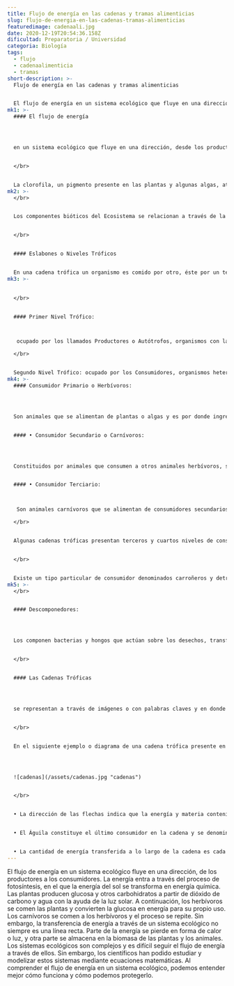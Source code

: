 ```yaml
---
title: Flujo de energía en las cadenas y tramas alimenticias
slug: flujo-de-energia-en-las-cadenas-tramas-alimenticias
featuredimage: cadenaali.jpg
date: 2020-12-19T20:54:36.158Z
dificultad: Preparatoria / Universidad
categoria: Biología
tags:
  - flujo
  - cadenaalimenticia
  - tramas
short-description: >-
  Flujo de energía en las cadenas y tramas alimenticias


  El flujo de energía en un sistema ecológico que fluye en una dirección, desde los productores hacia los consumidores, y entra por medio del proceso de la fotosíntesis
mk1: >-
  #### El flujo de energía 




  en un sistema ecológico que fluye en una dirección, desde los productores hacia los consumidores, y entra por medio del proceso de la fotosíntesis, en la cual la energía proveniente del sol es transformada en energía química.


  </br>


  La clorofila, un pigmento presente en las plantas y algunas algas, atrapa la energía solar para producir glucosa como alimento (compuesto orgánico) y oxígeno que es liberado a la atmósfera. La forma de circular la materia es a través del reciclado de materiales, que se movilizan desde el medio abiótico, pasan a través de los organismos vivos y regresan al medio abiótico. Los descomponedores degradan la materia orgánica y la transforman en compuestos inorgánicos, devolviéndole al suelo.
mk2: >-
  </br>


  Los componentes bióticos del Ecosistema se relacionan a través de la alimentación entre organismos de diferentes especies y su representación es por medio de las Cadenas Alimentarias o Tróficas.


  </br>


  #### Eslabones o Niveles Tróficos


  En una cadena trófica un organismo es comido por otro, éste por un tercero y así sucesivamente en una serie de niveles alimentarios o niveles tróficos. En la mayoría de los ecosistemas, las cadenas alimentarias están entrelazadas en tramas complejas con muchas interconexiones por tener eslabones comunes. Una trama puede involucrar a más de cien especies distintas, en donde los depredadores pueden alimentarse de varios tipos de presas y cada presa es el alimento de varios depredadores diferentes.
mk3: >-
  

  </br>


  #### Primer Nivel Trófico:



   ocupado por los llamados Productores o Autótrofos, organismos con la capacidad de sintetizar su propio alimento a partir de compuestos inorgánicos, los cuales son transformados en compuestos orgánicos a través de los procesos de fotosíntesis o quimiosíntesis. En un ecosistema terrestre, los productores pueden ser plantas; en un ecosistema acuático, suelen ser algas. Otros tipos de organismos son cianobacterias, bacterias quimiolitotróficas y fitoplancton marino.

  </br>


  Segundo Nivel Trófico: ocupado por los Consumidores, organismos heterótrofos que se alimentan de otros  o plantas. Existen tres tipos de éstos:
mk4: >-
  #### Consumidor Primario o Herbívoros: 




  Son animales que se alimentan de plantas o algas y es por donde ingresa la energía química producida en la fotosíntesis. La mayor parte de de esta energía del alimento digerido por los herbívoros participa en el mantenimiento de los procesos metabólicos del animal e impulsa sus actividades cotidianas, siendo esta energía consumida en un porcentaje importante y otra liberada en forma de calor.


  #### • Consumidor Secundario o Carnívoros: 




  Constituidos por animales que consumen a otros animales herbívoros, sólo un porcentaje pequeño de energía y materia es traspasada e incorporada en este eslabón, por parte de los consumidores primarios.


  #### • Consumidor Terciario:



   Son animales carnívoros que se alimentan de consumidores secundarios.

  </br>


  Algunas cadenas tróficas presentan terceros y cuartos niveles de consumidores, pero el límite en los ecosistemas son cinco eslabones.


  </br>


  Existe un tipo particular de consumidor denominados carroñeros y detritívoros. El primero, consume desechos o cadáveres de una comunidad, como hojas, ramas y troncos de árboles muertos, raíces, heces fecales, esqueletos y exoesqueletos de insectos. Los detritívoros se alimentan de presas muertas en vez de vivas.
mk5: >-
  </br>


  #### Descomponedores: 




  Los componen bacterias y hongos que actúan sobre los desechos, transformando la materia orgánica en inorgánica para cerrar el ciclo de materia dentro de un ecosistema.


  </br>


  #### Las Cadenas Tróficas 




  se representan a través de imágenes o con palabras claves y en donde se observa la dirección del flujo de energía de unos organismos a otros a través de flechas, por tanto ellas indican que la dirección va siempre hacia el que consume.


  </br>


  En el siguiente ejemplo o diagrama de una cadena trófica presente en la quebrada de Paposo (Región de Antofagasta), se observa que:




  ![cadenas](/assets/cadenas.jpg "cadenas")


  </br>


  • La dirección de las flechas indica que la energía y materia contenidas en el productor (planta) fluye hacia los animales de distintos niveles tróficos (Insecto, como consumidor primario; Anfibio, como consumidor secundario; Águila, como consumidor terciario)


  • El Águila constituye el último consumidor en la cadena y se denomina, por tanto, consumidor tope.


  • La cantidad de energía transferida a lo largo de la cadena es cada vez menor, ya que sólo se transfiere el 10% de la energía química.
---
```

El flujo de energía en un sistema ecológico fluye en una dirección, de los productores a los consumidores. La energía entra a través del proceso de fotosíntesis, en el que la energía del sol se transforma en energía química. Las plantas producen glucosa y otros carbohidratos a partir de dióxido de carbono y agua con la ayuda de la luz solar. A continuación, los herbívoros se comen las plantas y convierten la glucosa en energía para su propio uso. Los carnívoros se comen a los herbívoros y el proceso se repite. Sin embargo, la transferencia de energía a través de un sistema ecológico no siempre es una línea recta. Parte de la energía se pierde en forma de calor o luz, y otra parte se almacena en la biomasa de las plantas y los animales. Los sistemas ecológicos son complejos y es difícil seguir el flujo de energía a través de ellos. Sin embargo, los científicos han podido estudiar y modelizar estos sistemas mediante ecuaciones matemáticas. Al comprender el flujo de energía en un sistema ecológico, podemos entender mejor cómo funciona y cómo podemos protegerlo.